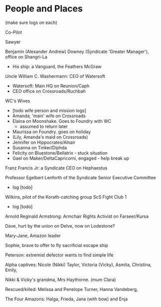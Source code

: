 # People and Places

(make sure logs on each)

Co-Pilot

Sawyer

Benjamin (Alexander Andrew) Downey (Syndicate 'Greater Manager'), office on Shangri-La

- His ship: a Vanguard, the Feathers McGraw

Uncle William C. Washermann: CEO of Watersoft

- Watersoft: Main HQ on Reunion/Caph
- CEO office on Crossroads/Ruchbah

WC's Wives

- [todo wife person and mission logs]
- Amanda, 'main' wife on Crossroads
- Elaina on Moonshake. Goes to Foundry with WC
	+ assumed to return later
- Maurissa on Foundry. goes on holiday
- (Lily, Amanda's maid on Crossroads)
- Jennifer on Hippocrates/Alnair
- Susanna on Tinker/Diphda
- Felicity on Bluestone/Bellatrix - stuck situation
- Gael on Maker/DeltaCapricorni, engaged - help break up

Franz Francis Jr: a Syndicate CEO on Hephaestus

Professor Egelbert Lenforth of the Syndicate Senior Executive Committee
- log [todo]

Wilkins, pilot of the Korath-catching group ScS Fight Club 1
- log [todo]

Arnold Reginald Armstrong: Armchair Rights Activist on Farseer/Kursa

Dave, hurt by the union on Delve, now on Lodestone?

Mary-Jane, Amazon leader

Sophie, brave to offer to fly sacrificial escape ship

Peterson: extremist defector wants to find simple life

Alpha captives: Nicole (Nikki) Taylor, Victoria (Vicky), Asmita, Christina, Emily,

Nikki & Vicky's grandma, Mrs Haythorne. (mum Clara)

Rescued/killed: Melissa and Penelope Turner, Hanna Vandeberg,

The Four Amazons: Halga, Frieda, Jana (with bow) and Enja
